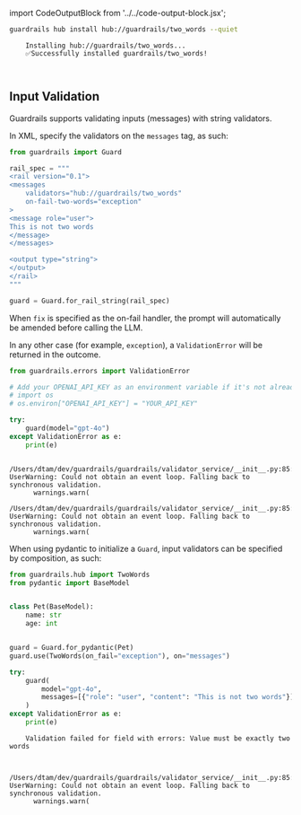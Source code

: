 import CodeOutputBlock from '../../code-output-block.jsx';

```bash
guardrails hub install hub://guardrails/two_words --quiet
```

<CodeOutputBlock lang="bash">

```
    Installing hub://guardrails/two_words...
    ✅Successfully installed guardrails/two_words!
    
    
```

</CodeOutputBlock>

<!-- WARNING: THIS FILE WAS AUTOGENERATED! DO NOT EDIT! Instead, edit the notebook w/the location & name as this file. -->

## Input Validation

Guardrails supports validating inputs (messages) with string validators.

In XML, specify the validators on the `messages` tag, as such:


```python
from guardrails import Guard

rail_spec = """
<rail version="0.1">
<messages
    validators="hub://guardrails/two_words"
    on-fail-two-words="exception"
>
<message role="user">
This is not two words
</message>
</messages>

<output type="string">
</output>
</rail>
"""

guard = Guard.for_rail_string(rail_spec)
```

When `fix` is specified as the on-fail handler, the prompt will automatically be amended before calling the LLM.

In any other case (for example, `exception`), a `ValidationError` will be returned in the outcome.


```python
from guardrails.errors import ValidationError

# Add your OPENAI_API_KEY as an environment variable if it's not already set
# import os
# os.environ["OPENAI_API_KEY"] = "YOUR_API_KEY"

try:
    guard(model="gpt-4o")
except ValidationError as e:
    print(e)
```

<CodeOutputBlock lang="python">

```
    /Users/dtam/dev/guardrails/guardrails/validator_service/__init__.py:85: UserWarning: Could not obtain an event loop. Falling back to synchronous validation.
      warnings.warn(
    /Users/dtam/dev/guardrails/guardrails/validator_service/__init__.py:85: UserWarning: Could not obtain an event loop. Falling back to synchronous validation.
      warnings.warn(
```

</CodeOutputBlock>

When using pydantic to initialize a `Guard`, input validators can be specified by composition, as such:


```python
from guardrails.hub import TwoWords
from pydantic import BaseModel


class Pet(BaseModel):
    name: str
    age: int


guard = Guard.for_pydantic(Pet)
guard.use(TwoWords(on_fail="exception"), on="messages")

try:
    guard(
        model="gpt-4o",
        messages=[{"role": "user", "content": "This is not two words"}],
    )
except ValidationError as e:
    print(e)
```

<CodeOutputBlock lang="python">

```
    Validation failed for field with errors: Value must be exactly two words


    /Users/dtam/dev/guardrails/guardrails/validator_service/__init__.py:85: UserWarning: Could not obtain an event loop. Falling back to synchronous validation.
      warnings.warn(
```

</CodeOutputBlock>
